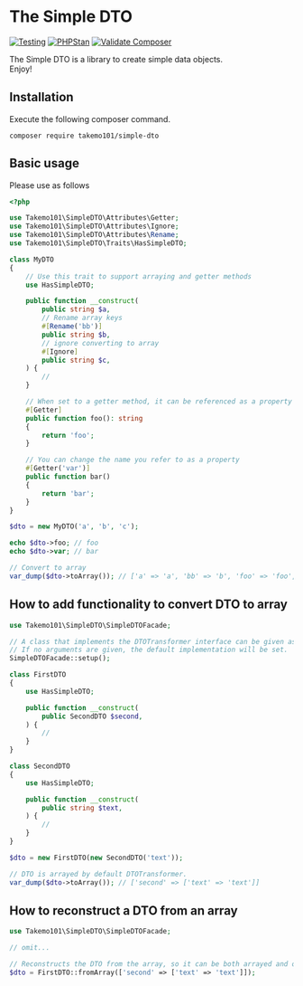 # The Simple DTO

[![Testing](https://github.com/takemo101/simple-dto/actions/workflows/testing.yml/badge.svg)](https://github.com/takemo101/simple-dto/actions/workflows/testing.yml)
[![PHPStan](https://github.com/takemo101/simple-dto/actions/workflows/phpstan.yml/badge.svg)](https://github.com/takemo101/simple-dto/actions/workflows/phpstan.yml)
[![Validate Composer](https://github.com/takemo101/simple-dto/actions/workflows/composer.yml/badge.svg)](https://github.com/takemo101/simple-dto/actions/workflows/composer.yml)

The Simple DTO is a library to create simple data objects.   
Enjoy!

## Installation
Execute the following composer command.
```
composer require takemo101/simple-dto
```
## Basic usage
Please use as follows

```php
<?php

use Takemo101\SimpleDTO\Attributes\Getter;
use Takemo101\SimpleDTO\Attributes\Ignore;
use Takemo101\SimpleDTO\Attributes\Rename;
use Takemo101\SimpleDTO\Traits\HasSimpleDTO;

class MyDTO
{
    // Use this trait to support arraying and getter methods
    use HasSimpleDTO;

    public function __construct(
        public string $a,
        // Rename array keys
        #[Rename('bb')]
        public string $b,
        // ignore converting to array
        #[Ignore]
        public string $c,
    ) {
        //
    }

    // When set to a getter method, it can be referenced as a property
    #[Getter]
    public function foo(): string
    {
        return 'foo';
    }

    // You can change the name you refer to as a property
    #[Getter('var')]
    public function bar()
    {
        return 'bar';
    }
}

$dto = new MyDTO('a', 'b', 'c');

echo $dto->foo; // foo
echo $dto->var; // bar

// Convert to array
var_dump($dto->toArray()); // ['a' => 'a', 'bb' => 'b', 'foo' => 'foo', 'var' => 'bar']
```

## How to add functionality to convert DTO to array
```php
use Takemo101\SimpleDTO\SimpleDTOFacade;

// A class that implements the DTOTransformer interface can be given as an argument.
// If no arguments are given, the default implementation will be set.
SimpleDTOFacade::setup();

class FirstDTO
{
    use HasSimpleDTO;

    public function __construct(
        public SecondDTO $second,
    ) {
        //
    }
}

class SecondDTO
{
    use HasSimpleDTO;

    public function __construct(
        public string $text,
    ) {
        //
    }
}

$dto = new FirstDTO(new SecondDTO('text'));

// DTO is arrayed by default DTOTransformer.
var_dump($dto->toArray()); // ['second' => ['text' => 'text']]

```


## How to reconstruct a DTO from an array

```php
use Takemo101\SimpleDTO\SimpleDTOFacade;

// omit...

// Reconstructs the DTO from the array, so it can be both arrayed and objectified
$dto = FirstDTO::fromArray(['second' => ['text' => 'text']]);

```
